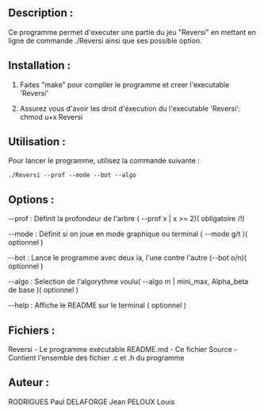 Description :
-------------

Ce programme permet d'executer une partie du jeu "Reversi" en mettant en ligne
de commande ./Reversi ainsi que ses possible option.


Installation :
--------------

1. Faites "make" pour compiler le programme et creer l'executable 'Reversi' 

2. Assurez vous d'avoir les droit d'éxecution du l'executable 'Reversi':
	chmod u+x Reversi


Utilisation :
-------------

Pour lancer le programme, utilisez la commande suivante :

	./Reversi --prof --mode --bot --algo


Options :
---------

--prof : Définit la profondeur de l'arbre ( --prof x | x >= 2)( obligatoire /!\)

--mode : Définit si on joue en mode graphique ou terminal ( --mode g/t )( optionnel )

--bot : Lance le programme avec deux ia, l'une contre l'autre (--bot o/n)( optionnel )

--algo : Selection de l'algorythme voulu( --algo m | mini_max, Alpha_beta de base )( optionnel )

--help : Affiche le README sur le terminal ( optionnel )


Fichiers :
----------

Reversi		- Le programme exécutable
README.md	- Ce fichier
Source		- Contient l'ensemble des fichier .c et .h du programme

Auteur :
--------

RODRIGUES Paul 
DELAFORGE Jean
PELOUX Louis
